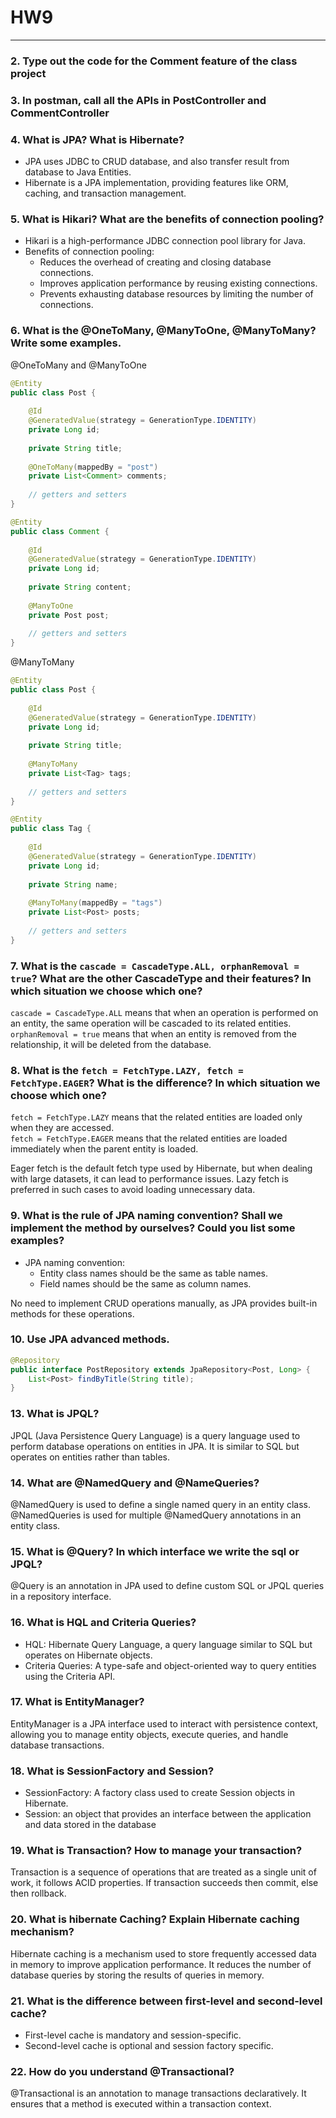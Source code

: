 # HW9
____
### 2. Type out the code for the Comment feature of the class project

### 3. In postman, call all the APIs in PostController and CommentController

### 4. What is JPA? What is Hibernate?
- JPA uses JDBC to CRUD database, and also transfer result from database to Java Entities.
- Hibernate is a JPA implementation, providing features like ORM, caching, and transaction management.

### 5. What is Hikari? What are the benefits of connection pooling?
- Hikari is a high-performance JDBC connection pool library for Java.
- Benefits of connection pooling:
  - Reduces the overhead of creating and closing database connections.
  - Improves application performance by reusing existing connections.
  - Prevents exhausting database resources by limiting the number of connections.

### 6. What is the @OneToMany, @ManyToOne, @ManyToMany? Write some examples.

@OneToMany and @ManyToOne
```java
@Entity
public class Post {
    
    @Id
    @GeneratedValue(strategy = GenerationType.IDENTITY)
    private Long id;
    
    private String title;
    
    @OneToMany(mappedBy = "post")
    private List<Comment> comments;
    
    // getters and setters
}

@Entity
public class Comment {
    
    @Id
    @GeneratedValue(strategy = GenerationType.IDENTITY)
    private Long id;
    
    private String content;
    
    @ManyToOne
    private Post post;
    
    // getters and setters
}
```

@ManyToMany
```java
@Entity
public class Post {
    
    @Id
    @GeneratedValue(strategy = GenerationType.IDENTITY)
    private Long id;
    
    private String title;
    
    @ManyToMany
    private List<Tag> tags;
    
    // getters and setters
}

@Entity
public class Tag {
    
    @Id
    @GeneratedValue(strategy = GenerationType.IDENTITY)
    private Long id;
    
    private String name;
    
    @ManyToMany(mappedBy = "tags")
    private List<Post> posts;
    
    // getters and setters
}
```

### 7. What is the `cascade = CascadeType.ALL, orphanRemoval = true`? What are the other CascadeType and their features? In which situation we choose which one?

`cascade = CascadeType.ALL` means that when an operation is performed on an entity, the same operation will be cascaded to its related entities. 
`orphanRemoval = true` means that when an entity is removed from the relationship, it will be deleted from the database.

### 8. What is the `fetch = FetchType.LAZY, fetch = FetchType.EAGER`? What is the difference? In which situation we choose which one?

`fetch = FetchType.LAZY` means that the related entities are loaded only when they are accessed.  
`fetch = FetchType.EAGER` means that the related entities are loaded immediately when the parent entity is loaded.

Eager fetch is the default fetch type used by Hibernate, but when dealing with large datasets, it can lead to performance issues. Lazy fetch is preferred in such cases to avoid loading unnecessary data.

### 9. What is the rule of JPA naming convention? Shall we implement the method by ourselves? Could you list some examples?

- JPA naming convention:
    - Entity class names should be the same as table names.
    - Field names should be the same as column names.

No need to implement CRUD operations manually, as JPA provides built-in methods for these operations.

### 10. Use JPA advanced methods.

```java
@Repository
public interface PostRepository extends JpaRepository<Post, Long> {
    List<Post> findByTitle(String title);
}
```

### 13. What is JPQL?

JPQL (Java Persistence Query Language) is a query language used to perform database operations on entities in JPA. It is similar to SQL but operates on entities rather than tables.

### 14. What are @NamedQuery and @NameQueries?

@NamedQuery is used to define a single named query in an entity class.  
@NamedQueries is used for multiple @NamedQuery annotations in an entity class.

### 15. What is @Query? In which interface we write the sql or JPQL?

@Query is an annotation in JPA used to define custom SQL or JPQL queries in a repository interface.

### 16. What is HQL and Criteria Queries?

- HQL: Hibernate Query Language, a query language similar to SQL but operates on Hibernate objects.
- Criteria Queries: A type-safe and object-oriented way to query entities using the Criteria API.

### 17. What is EntityManager?

EntityManager is a JPA interface used to interact with persistence context, allowing you to manage entity objects, execute queries, and handle database transactions.

### 18. What is SessionFactory and Session?

- SessionFactory: A factory class used to create Session objects in Hibernate.
- Session: an object that provides an interface between the application and data stored in the database

### 19. What is Transaction? How to manage your transaction?

Transaction is a sequence of operations that are treated as a single unit of work, it follows ACID properties. If transaction succeeds then commit, else then rollback.

### 20. What is hibernate Caching? Explain Hibernate caching mechanism?

Hibernate caching is a mechanism used to store frequently accessed data in memory to improve application performance. It reduces the number of database queries by storing the results of queries in memory.

### 21. What is the difference between first-level and second-level cache?

- First-level cache is mandatory and session-specific.
- Second-level cache is optional and session factory specific.

### 22. How do you understand @Transactional?

@Transactional is an annotation to manage transactions declaratively. It ensures that a method is executed within a transaction context.




































